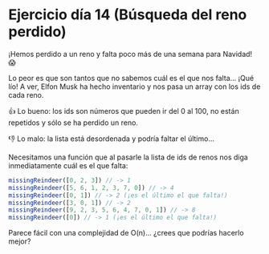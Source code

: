 # Ejercicio día 14 (Búsqueda del reno perdido)
    
¡Hemos perdido a un reno y falta poco más de una semana para Navidad! 😱  
  
Lo peor es que son tantos que no sabemos cuál es el que nos falta... ¡Qué lío! A ver, Elfon Musk ha hecho inventario y nos pasa un array con los ids de cada reno.  
  
👍 Lo bueno: los ids son números que pueden ir del 0 al 100, no están repetidos y sólo se ha perdido un reno.  
  
👎 Lo malo: la lista está desordenada y podría faltar el último...  
  
Necesitamos una función que al pasarle la lista de ids de renos nos diga inmediatamente cuál es el que falta:  
  
```javascript   
missingReindeer([0, 2, 3]) // -> 1   
missingReindeer([5, 6, 1, 2, 3, 7, 0]) // -> 4   
missingReindeer([0, 1]) // -> 2 (¡es el último el que falta!)   
missingReindeer([3, 0, 1]) // -> 2     
missingReindeer([9, 2, 3, 5, 6, 4, 7, 0, 1]) // -> 8     
missingReindeer([0]) // -> 1 (¡es el último el que falta!)    
```   
   
Parece fácil con una complejidad de O(n)... ¿crees que podrías hacerlo mejor?   

